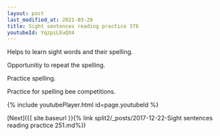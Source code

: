 ```yaml
---
layout: post
last_modified_at: 2021-03-29
title: Sight sentences reading practice 376
youtubeId: YqzpiLEuQX4
---
```

 
 
Helps to learn sight words and their spelling.

Opportunitiy to repeat the spelling. 

Practice spelling. 
 
Practice for spelling bee competitions. 
 
{% include youtubePlayer.html id=page.youtubeId %}
 
 

[Next]({{ site.baseurl }}{% link  split2/_posts/2017-12-22-Sight sentences reading practice 251.md%})
 
